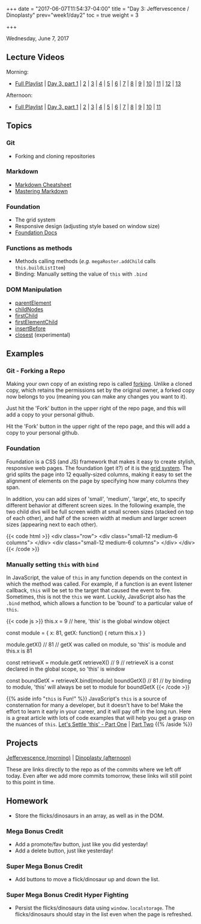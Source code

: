 +++
date = "2017-06-07T11:54:37-04:00"
title = "Day 3: Jeffervescence / Dinoplasty"
prev="week1/day2"
toc = true
weight = 3

+++

<date>Wednesday, June 7, 2017</date>

## Lecture Videos

Morning:

* [Full Playlist](https://www.youtube.com/playlist?list=PLuT2TqJuwaY9SEkynJl1LudbfzWqc4l84) | [Day 3, part 1](https://www.youtube.com/watch?v=FB7ImVZnFL8&index=20&list=PLuT2TqJuwaY9SEkynJl1LudbfzWqc4l84) | [2](https://www.youtube.com/watch?v=XMztu7BsfOI&index=21&list=PLuT2TqJuwaY9SEkynJl1LudbfzWqc4l84) | [3](https://www.youtube.com/watch?v=0bK4ukrJhvs&index=22&list=PLuT2TqJuwaY9SEkynJl1LudbfzWqc4l84) | [4](https://www.youtube.com/watch?v=YWDaaebbrfU&index=23&list=PLuT2TqJuwaY9SEkynJl1LudbfzWqc4l84) | [5](https://www.youtube.com/watch?v=FC6EipRsdGU&index=24&list=PLuT2TqJuwaY9SEkynJl1LudbfzWqc4l84) | [6](https://www.youtube.com/watch?v=_75cy1m758c&index=25&list=PLuT2TqJuwaY9SEkynJl1LudbfzWqc4l84) | [7](https://www.youtube.com/watch?v=4vPiawd-o-g&index=26&list=PLuT2TqJuwaY9SEkynJl1LudbfzWqc4l84) | [8](https://www.youtube.com/watch?v=OGsKVIZ0Tf4&index=27&list=PLuT2TqJuwaY9SEkynJl1LudbfzWqc4l84) | [9](https://www.youtube.com/watch?v=coc1G3frXho&index=28&list=PLuT2TqJuwaY9SEkynJl1LudbfzWqc4l84) | [10](https://www.youtube.com/watch?v=Eh0O84Q63uU&index=29&list=PLuT2TqJuwaY9SEkynJl1LudbfzWqc4l84) | [11](https://www.youtube.com/watch?v=TYK24uUUeyI&index=30&list=PLuT2TqJuwaY9SEkynJl1LudbfzWqc4l84) | [12](https://www.youtube.com/watch?v=YOEl9-98PyY&index=31&list=PLuT2TqJuwaY9SEkynJl1LudbfzWqc4l84) | [13](https://www.youtube.com/watch?v=z81czdQrXw8&index=32&list=PLuT2TqJuwaY9SEkynJl1LudbfzWqc4l84)

Afternoon:

* [Full Playlist](https://www.youtube.com/playlist?list=PLuT2TqJuwaY9uIH9AFDZUyfalE-tY8REa) | [Day 3, part 1](https://www.youtube.com/watch?v=7mSdl_ZAgaM&list=PLuT2TqJuwaY9uIH9AFDZUyfalE-tY8REa&index=28) | [2](https://www.youtube.com/watch?v=1tP2nXuY-u8&list=PLuT2TqJuwaY9uIH9AFDZUyfalE-tY8REa&index=29) | [3](https://www.youtube.com/watch?v=7kPSV7GgzFo&list=PLuT2TqJuwaY9uIH9AFDZUyfalE-tY8REa&index=30) | [4](https://www.youtube.com/watch?v=AOnvCEFD_38&list=PLuT2TqJuwaY9uIH9AFDZUyfalE-tY8REa&index=31) | [5](https://www.youtube.com/watch?v=p6Q9u93JvYs&index=32&list=PLuT2TqJuwaY9uIH9AFDZUyfalE-tY8REa) | [6](https://www.youtube.com/watch?v=X7f988NzO0U&index=33&list=PLuT2TqJuwaY9uIH9AFDZUyfalE-tY8REa) | [7](https://www.youtube.com/watch?v=rUm4rk_RY98&index=34&list=PLuT2TqJuwaY9uIH9AFDZUyfalE-tY8REa) | [8](https://www.youtube.com/watch?v=Peh-q2jePis&index=35&list=PLuT2TqJuwaY9uIH9AFDZUyfalE-tY8REa) | [9](https://www.youtube.com/watch?v=6zo-WsJZvtw&index=36&list=PLuT2TqJuwaY9uIH9AFDZUyfalE-tY8REa) | [10](https://www.youtube.com/watch?v=lLkx2d2iPWQ&index=37&list=PLuT2TqJuwaY9uIH9AFDZUyfalE-tY8REa) | [11](https://www.youtube.com/watch?v=VxQSYdYtGzQ&index=38&list=PLuT2TqJuwaY9uIH9AFDZUyfalE-tY8REa)

## Topics

### Git
* Forking and cloning repositories

### Markdown

* [Markdown Cheatsheet](http://assemble.io/docs/Cheatsheet-Markdown.html)
* [Mastering Markdown](https://guides.github.com/features/mastering-markdown/)

### Foundation

* The grid system
* Responsive design (adjusting style based on window size)
* [Foundation Docs](http://foundation.zurb.com/sites/docs/)

### Functions as methods

* Methods calling methods (_e.g._ `megaRoster.addChild` calls `this.buildListItem`)
* Binding: Manually setting the value of `this` with `.bind`

### DOM Manipulation

* [parentElement](https://developer.mozilla.org/en-US/docs/Web/API/Node/parentElement)
* [childNodes](https://developer.mozilla.org/en-US/docs/Web/API/Node/childNodes)
* [firstChild](https://developer.mozilla.org/en-US/docs/Web/API/Node/firstChild)
* [firstElementChild](https://developer.mozilla.org/en-US/docs/Web/API/ParentNode/firstElementChild)
* [insertBefore](https://developer.mozilla.org/en-US/docs/Web/API/Node/insertBefore)
* [closest](https://developer.mozilla.org/en-US/docs/Web/API/Element/closest) (experimental)

## Examples

### Git - Forking a Repo

Making your own copy of an existing repo is called [forking](https://guides.github.com/activities/forking/).  Unlike a cloned copy, which retains the permissions set by the original owner, a forked copy now belongs to you (meaning you can make any changes you want to it).

Just hit the 'Fork' button in the upper right of the repo page, and this will add a copy to your personal github.

<div class="img github-fork-repo"><span>Hit the 'Fork' button in the upper right of the repo page, and this will add a copy to your personal github.</span></div>

### Foundation

Foundation is a CSS (and JS) framework that makes it easy to create stylish, responsive web pages.  The foundation (get it?) of it is the [grid system](http://foundation.zurb.com/grid.html).  The grid splits the page into 12 equally-sized columns, making it easy to set the alignment of elements on the page by specifying how many columns they span.

In addition, you can add sizes of 'small', 'medium', 'large', etc, to specify different behavior at different screen sizes.  In the following example, the two child divs will be full screen width at small screen sizes (stacked on top of each other), and half of the screen width at medium and larger screen sizes (appearing next to each other).

{{< code html >}}
&lt;div class=&quot;row&quot;&gt;
  &lt;div class=&quot;small-12 medium-6 columns&quot;&gt;
  &lt;/div&gt;
  &lt;div class=&quot;small-12 medium-6 columns&quot;&gt;
  &lt;/div&gt;
&lt;/div&gt;
{{< /code >}}

### Manually setting `this` with `bind`

In JavaScript, the value of `this` in any function depends on the context in which the method was called.  For example, if a function is an event listener callback, `this` will be set to the target that caused the event to fire.  Sometimes, this is not the `this` we want. Luckily, JavaScript also has the `.bind` method, which allows a function to be 'bound' to a particular value of `this`.

{{< code js >}}
this.x = 9        // here, 'this' is the global window object

const module = {
  x: 81,
  getX: function() {
    return this.x
  }
}

module.getX()     // 81
// getX was called on module, so 'this' is module and this.x is 81

const retrieveX = module.getX
retrieveX()       // 9
// retrieveX is a const declared in the global scope, so 'this' is window

const boundGetX = retrieveX.bind(module)
boundGetX()       // 81
// by binding to module, 'this' will always be set to module for boundGetX
{{< /code >}}

{{% aside info "`this` is Fun!" %}}
JavaScript's `this` is a source of consternation for many a developer, but it doesn't have to be!  Make the effort to learn it early in your career, and it will pay off in the long run.  Here is a great article with lots of code examples that will help you get a grasp on the nuances of `this`.  [Let's Settle 'this' - Part One](https://medium.com/@nashvail/lets-settle-this-part-one-ef36471c7d97) | [Part Two](https://medium.com/@nashvail/lets-settle-this-part-two-2d68e6cb7dba)
{{% /aside %}}

## Projects

[Jeffervescence (morning)](https://github.com/xtbc17s2/jeffervescence/tree/f55636b0c73de7469f17b659fcde8f4f5416aa8a) | [Dinoplasty (afternoon)](https://github.com/xtbc17s2/dinoplasty/tree/a3e44eaef9a01b840aafb43ce37e64b05eb9a739)

These are links directly to the repo as of the commits where we left off today. Even after we add more commits tomorrow, these links will still point to this point in time.

## Homework

* Store the flicks/dinosaurs in an array, as well as in the DOM.

### Mega Bonus Credit

* Add a promote/fav button, just like you did yesterday!
* Add a delete button, just like yesterday!

### Super Mega Bonus Credit

* Add buttons to move a flick/dinosaur up and down the list.

### Super Mega Bonus Credit Hyper Fighting

* Persist the flicks/dinosaurs data using `window.localstorage`.  The flicks/dinosaurs should stay in the list even when the page is refreshed.
